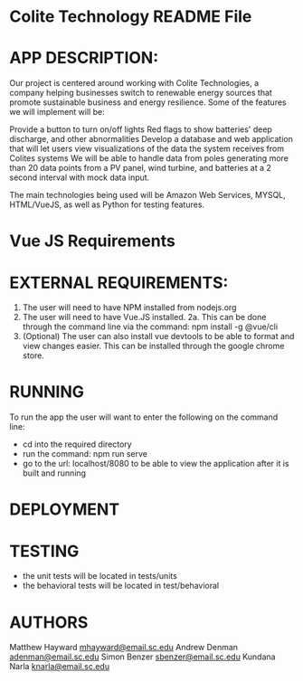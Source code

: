 # Colite Technology README File

# APP DESCRIPTION:
Our project is centered around working with Colite Technologies, a company helping businesses switch to renewable energy sources that promote sustainable business and energy resilience. Some of the features we will implement will be:

Provide a button to turn on/off lights
Red flags to show batteries' deep discharge, and other abnormalities
Develop a database and web application that will let users view visualizations of the data the system receives from Colites systems
We will be able to handle data from poles generating more than 20 data points from a PV panel, wind turbine, and batteries at a 2 second interval with mock data input.

The main technologies being used will be Amazon Web Services, MYSQL, HTML/VueJS, as well as Python for testing features. 

# Vue JS Requirements
# EXTERNAL REQUIREMENTS:
1. The user will need to have NPM installed from nodejs.org
2. The user will need to have Vue.JS installed.
   2a. This can be done through the command line via the command: npm install -g @vue/cli
3. (Optional) The user can also install vue devtools to be able to format and view changes easier. This can be installed through the google chrome store. 

# RUNNING
To run the app the user will want to enter the following on the command line:
- cd into the required directory
- run the command: npm run serve
- go to the url: localhost/8080 to be able to view the application after it is built and running
 
 # DEPLOYMENT


# TESTING
- the unit tests will be located in tests/units
- the behavioral tests will be located in test/behavioral



# AUTHORS
Matthew Hayward mhayward@email.sc.edu
Andrew Denman adenman@email.sc.edu
Simon Benzer sbenzer@email.sc.edu
Kundana Narla knarla@email.sc.edu
